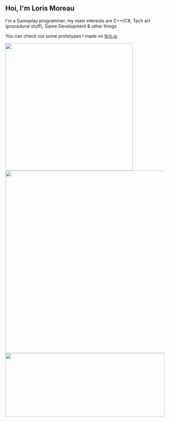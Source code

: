 ## Hoi, I'm Loris Moreau

I'm a Gameplay programmer, my main interests are C++/C#, Tech art (procedural stuff), Game Development & other things

You can check out some prototypes I made on [Itch.io](https://loris-moreau.itch.io)


<p>
  <!-- Prog Languages -->
  <img width=400 align="center" src="https://github-readme-stats.vercel.app/api/top-langs/?username=Loris-Moreau&size_weight=0.5&count_weight=0.5&theme=radical&layout=compact&langs_count=6" />
  <!-- WakaTime Stats -->
  <img width=573 align="center" src="https://github-readme-stats.vercel.app/api/wakatime?username=Loris_Moreau&theme=radical&layout=compact&langs_count=8" />
  <!-- Github Stats -->
  <img width=500 height=200 align="center" src="https://github-readme-stats.vercel.app/api?username=Loris-Moreau&hide=issues&show_icons=true&theme=radical&rank_icon=github" />
</p>
